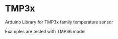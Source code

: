 TMP3x
=====

Arduino Library for TMP3x family temperature sensor

Examples are tested with TMP36 model
